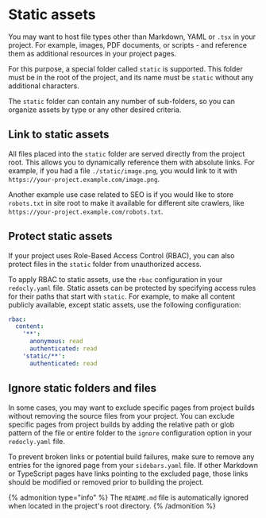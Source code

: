 # Static assets

You may want to host file types other than Markdown, YAML or `.tsx` in your project.
For example, images, PDF documents, or scripts - and reference them as additional resources in your project pages.

For this purpose, a special folder called `static` is supported.
This folder must be in the root of the project, and its name must be `static` without any additional characters.

The `static` folder can contain any number of sub-folders, so you can organize assets by type or any other desired criteria.

## Link to static assets

All files placed into the `static` folder are served directly from the project root.
This allows you to dynamically reference them with absolute links.
For example, if you had a file `./static/image.png`, you would link to it with `https://your-project.example.com/image.png`.

Another example use case related to SEO is if you would like to store `robots.txt` in site root to make it available for different site crawlers, like `https://your-project.example.com/robots.txt`.

## Protect static assets

If your project uses Role-Based Access Control (RBAC), you can also protect files in the `static` folder from unauthorized access.

To apply RBAC to static assets, use the `rbac` configuration in your `redocly.yaml` file.
Static assets can be protected by specifying access rules for their paths that start with `static`.
For example, to make all content publicly available, except static assets, use the following configuration:

```yaml
rbac:
  content:
    '**':
      anonymous: read
      authenticated: read
    'static/**':
      authenticated: read
```

## Ignore static folders and files

In some cases, you may want to exclude specific pages from project builds without removing the source files from your project.
You can exclude specific pages from project builds by adding the relative path or glob pattern of the file or entire folder to the `ignore` configuration option in your `redocly.yaml` file.

To prevent broken links or potential build failures, make sure to remove any entries for the ignored page from your `sidebars.yaml` file.
If other Markdown or TypeScript pages have links pointing to the excluded page, those links should be modified or removed prior to building the project.

{% admonition type="info" %}
The `README.md` file is automatically ignored when located in the project's root directory.
{% /admonition %}
